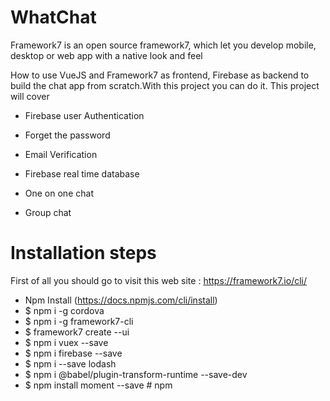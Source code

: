 # WhatChat
 
Framework7 is an open source framework7, which let you develop mobile, desktop or web app with a native look and feel

How to use VueJS and Framework7 as frontend, Firebase as backend to build the chat app from scratch.With this project you can do it.
This project will cover 

* Firebase user Authentication

* Forget the password

* Email Verification

* Firebase real time database

* One on one chat

* Group chat

# Installation steps
 First of all you should go to visit this web site : https://framework7.io/cli/
 
 * Npm Install (https://docs.npmjs.com/cli/install)
 * $ npm i -g cordova
 * $ npm i -g framework7-cli
 * $ framework7 create --ui
 * $ npm i vuex --save
 * $ npm i firebase --save
 * $ npm i --save lodash
 * $ npm i @babel/plugin-transform-runtime --save-dev
 * $ npm install moment --save   # npm
